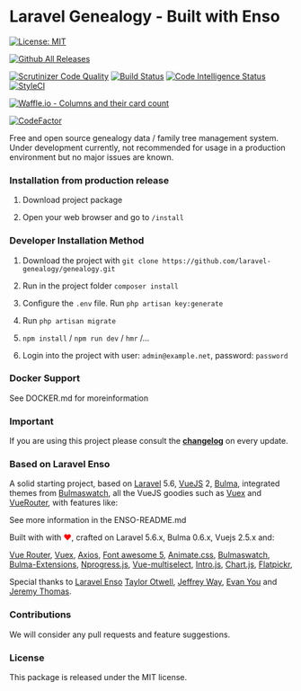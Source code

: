 <!--h-->
# Laravel Genealogy - Built with Enso
[![License: MIT](https://img.shields.io/badge/License-MIT-yellow.svg)](https://opensource.org/licenses/MIT)

[![Github All Releases](https://img.shields.io/github/downloads/laravel-genealogy/genealogy/total.svg)]()

[![Scrutinizer Code Quality](https://scrutinizer-ci.com/g/laravel-genealogy/genealogy/badges/quality-score.png?b=master)](https://scrutinizer-ci.com/g/laravel-genealogy/genealogy/?branch=master)
[![Build Status](https://scrutinizer-ci.com/g/laravel-genealogy/genealogy/badges/build.png?b=master)](https://scrutinizer-ci.com/g/laravel-genealogy/genealogy/build-status/master)
[![Code Intelligence Status](https://scrutinizer-ci.com/g/laravel-genealogy/genealogy/badges/code-intelligence.svg?b=master)](https://scrutinizer-ci.com/code-intelligence)
[![StyleCI](https://github.styleci.io/repos/135390590/shield?branch=master)](https://github.styleci.io/repos/135390590)

[![Waffle.io - Columns and their card count](https://badge.waffle.io/laravel-genealogy/Genealogy.svg?columns=all)](https://waffle.io/laravel-genealogy/genealogy)

[![CodeFactor](https://www.codefactor.io/repository/github/laravel-genealogy/genealogy/badge/master)](https://www.codefactor.io/repository/github/laravel-genealogy/genealogy/overview/master)


<!--/h-->

Free and open source genealogy data / family tree management system. Under development currently,
not recommended for usage in a production environment but no major issues are known.

### Installation from production release

1. Download project package

2. Open your web browser and go to `/install`

### Developer Installation Method

1. Download the project with `git clone https://github.com/laravel-genealogy/genealogy.git`

2. Run in the project folder `composer install`

3. Configure the `.env` file. Run `php artisan key:generate`

4. Run `php artisan migrate`

5. `npm install` / `npm run dev` / `hmr` /...

6. Login into the project with user: `admin@example.net`, password: `password`


### Docker Support 

See DOCKER.md for moreinformation


### Important

If you are using this project please consult the **[changelog](https://github.com/laravel-genealogy/genealogy/blob/master/CHANGELOG.md)** on every update.

### Based on Laravel Enso
A solid starting project, based on [Laravel](https://laravel.com) 5.6, [VueJS](https://vuejs.org) 2, 
[Bulma](https://bulma.io), integrated themes from [Bulmaswatch](https://jenil.github.io/bulmaswatch), 
all the VueJS goodies such as [Vuex](https://vuex.vuejs.org/en) and [VueRouter](https://router.vuejs.org/en), 
with features like: 

See more information in the ENSO-README.md 

Built with with <span style="color:red"> &#10084;&#65039;</span>, crafted on Laravel 5.6.x, Bulma 0.6.x, Vuejs 2.5.x and:

[Vue Router](https://router.vuejs.org/en), [Vuex](https://vuex.vuejs.org/en/), [Axios](https://github.com/axios/axios),
[Font awesome 5](https://fontawesome.com), [Animate.css](https://daneden.github.io/animate.css/), 
[Bulmaswatch](https://jenil.github.io/bulmaswatch), [Bulma-Extensions](https://wikiki.github.io/bulma-extensions/overview),
[Nprogress.js](http://ricostacruz.com/nprogress), [Vue-multiselect](https://github.com/monterail/vue-multiselect),
[Intro.js](http://introjs.com/),  [Chart.js](http://chartjs.org), [Flatpickr](https://chmln.github.io/flatpickr/), 

Special thanks to [Laravel Enso](https://laravel-enso.com) [Taylor Otwell](https://laravel.com/), [Jeffrey Way](https://laracasts.com), [Evan You](https://vuejs.org/) and [Jeremy Thomas](https://bulma.io).

<!--h-->
### Contributions

We will consider any pull requests and feature suggestions.

### License

This package is released under the MIT license.
<!--/h-->